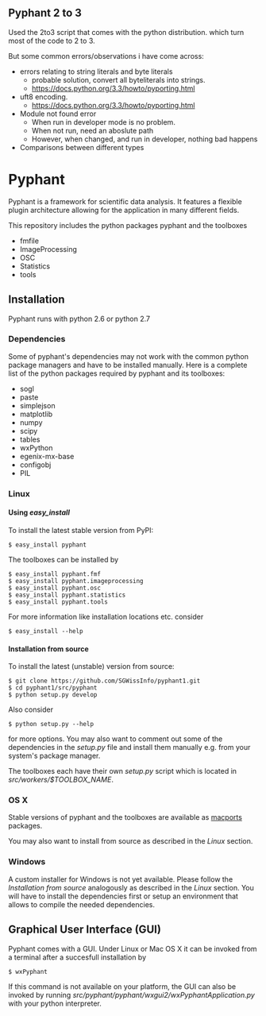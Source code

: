 ## Pyphant 2 to 3

Used the 2to3 script that comes with the python distribution.
which turn most of the code to 2 to 3.

But some common errors/observations i have come across:

* errors relating to string literals and byte literals
	* probable solution, convert all byteliterals into strings.
	* https://docs.python.org/3.3/howto/pyporting.html
* uft8 encoding.
	* 	https://docs.python.org/3.3/howto/pyporting.html
* Module not found error
	* When run in developer mode is no problem.
	* When not run, need an aboslute path
	* However, when changed, and run in developer, nothing bad happens
* Comparisons between different types



# Pyphant

Pyphant is a framework for scientific data analysis. It features a
flexible plugin architecture allowing for the application in many
different fields.

This repository includes the python packages pyphant and the toolboxes

* fmfile
* ImageProcessing
* OSC
* Statistics
* tools

## Installation

Pyphant runs with python 2.6 or python 2.7

### Dependencies

Some of pyphant's dependencies may not work with the common python
package managers and have to be installed manually.
Here is a complete list of the python packages required by pyphant and
its toolboxes:

* sogl
* paste
* simplejson
* matplotlib
* numpy
* scipy
* tables
* wxPython
* egenix-mx-base
* configobj
* PIL

### Linux

#### Using *easy_install*

To install the latest stable version from PyPI:

    $ easy_install pyphant

The toolboxes can be installed by

    $ easy_install pyphant.fmf
    $ easy_install pyphant.imageprocessing
    $ easy_install pyphant.osc
    $ easy_install pyphant.statistics
    $ easy_install pyphant.tools

For more information like installation locations etc. consider

    $ easy_install --help

#### Installation from source

To install the latest (unstable) version from source:

    $ git clone https://github.com/SGWissInfo/pyphant1.git
    $ cd pyphant1/src/pyphant
    $ python setup.py develop

Also consider

    $ python setup.py --help

for more options. You may also want to comment out some of the
dependencies in the *setup.py* file and install them manually
e.g. from your system's package manager.

The toolboxes each have their own *setup.py* script which is located
in *src/workers/$TOOLBOX_NAME*.

### OS X

Stable versions of pyphant and the toolboxes are available as
[macports](http://www.macports.org/) packages.

You may also want to install from source as described in the *Linux* section.

### Windows

A custom installer for Windows is not yet available.
Please follow the *Installation from source* analogously as described in the
*Linux* section. You will have to install the dependencies first or
setup an environment that allows to compile the needed dependencies.

## Graphical User Interface (GUI)

Pyphant comes with a GUI. Under Linux or Mac OS X it can be invoked
from a terminal after a succesfull installation by

    $ wxPyphant

If this command is not available on your platform, the GUI can also be
invoked by running
*src/pyphant/pyphant/wxgui2/wxPyphantApplication.py* with your python
interpreter.
